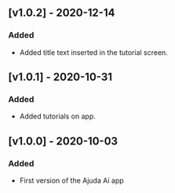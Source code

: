 ## [v1.0.2] - 2020-12-14

### Added
+ Added title text inserted in the tutorial screen.

## [v1.0.1] - 2020-10-31

### Added
+ Added tutorials on app.

## [v1.0.0] - 2020-10-03

### Added
+ First version of the Ajuda Aí app


